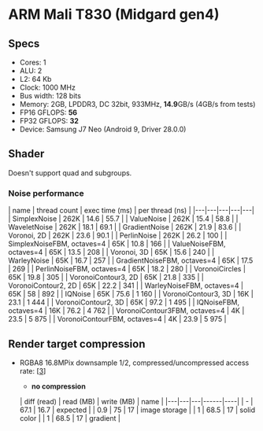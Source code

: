 
# ARM Mali T830 (Midgard gen4)

## Specs

* Cores: 1
* ALU: 2
* L2: 64 Kb
* Clock: 1000 MHz
* Bus width: 128 bits
* Memory: 2GB, LPDDR3, DC 32bit, 933MHz, **14.9**GB/s (4GB/s from tests)
* FP16 GFLOPS: **56**
* FP32 GFLOPS: **32**
* Device: Samsung J7 Neo (Android 9, Driver 28.0.0)

## Shader

Doesn't support quad and subgroups.

### Noise performance

| name | thread count | exec time (ms) | per thread (ns) |
|---|---|---|---|---|
| SimplexNoise                  | 262K | 14.6 |   55.7 |
| ValueNoise                    | 262K | 15.4 |   58.8 |
| WaveletNoise                  | 262K | 18.1 |   69.1 |
| GradientNoise                 | 262K | 21.9 |   83.6 |
| Voronoi, 2D                   | 262K | 23.6 |   90.1 |
| PerlinNoise                   | 262K | 26.2 |  100   |
| SimplexNoiseFBM, octaves=4    | 65K  | 10.8 |  166   |
| ValueNoiseFBM, octaves=4      | 65K  | 13.5 |  208   |
| Voronoi, 3D                   | 65K  | 15.6 |  240   |
| WarleyNoise                   | 65K  | 16.7 |  257   |
| GradientNoiseFBM, octaves=4   | 65K  | 17.5 |  269   |
| PerlinNoiseFBM, octaves=4     | 65K  | 18.2 |  280   |
| VoronoiCircles                | 65K  | 19.8 |  305   |
| VoronoiContour3, 2D           | 65K  | 21.8 |  335   |
| VoronoiContour2, 2D           | 65K  | 22.2 |  341   |
| WarleyNoiseFBM, octaves=4     | 65K  | 58   |  892   |
| IQNoise                       | 65K  | 75.6 | 1 160  |
| VoronoiContour3, 3D           | 16K  | 23.1 | 1 444  |
| VoronoiContour2, 3D           | 65K  | 97.2 | 1 495  |
| IQNoiseFBM, octaves=4         | 16K  | 76.2 | 4 762  |
| VoronoiContour3FBM, octaves=4 | 4K   | 23.5 | 5 875  |
| VoronoiContourFBM, octaves=4  | 4K   | 23.9 | 5 975  |


## Render target compression

* RGBA8 16.8MPix downsample 1/2, compressed/uncompressed access rate: [[3](../GPU_Benchmarks.md#3-Render-target-compression)]
	- **no compression**

	| diff (read) | read (MB) | write (MB) | name |
	|---|---|---|------|----|
	| -   | 67.1 | 16.7 | expected |
	| 0.9 | 75   | 17   | image storage |
	| 1   | 68.5 | 17   | solid color |
	| 1   | 68.5 | 17   | gradient |


